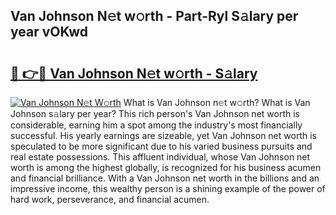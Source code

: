 ## Van Johnson N𝚎t w𝚘rth - Part-Ryl S𝚊lary per year vOKwd

# <h2><a href="http://gc4z0qy.nevu.top/?p=Van+Johnson">🔗 👉🔴 Van Johnson N𝚎t w𝚘rth - S𝚊lary</a></h2>

[![Van Johnson N𝚎t W𝚘rth](https://i.imgur.com/Oavwk0R.jpeg)](http://gc4z0qy.nevu.top/?p=Van+Johnson)
What is Van Johnson n𝚎t w𝚘rth? What is Van Johnson s𝚊lary per year?
This rich person's Van Johnson net worth is considerable, earning him a spot among the industry's most financially successful. His yearly earnings are sizeable, yet Van Johnson net worth is speculated to be more significant due to his varied business pursuits and real estate possessions. This affluent individual, whose Van Johnson net worth is among the highest globally, is recognized for his business acumen and financial brilliance. With a Van Johnson net worth in the billions and an impressive income, this wealthy person is a shining example of the power of hard work, perseverance, and financial acumen.
